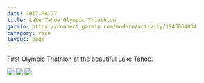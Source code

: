 ```yaml
---
date: 2017-08-27
title: Lake Tahoe Olympic Triathlon
garmin: https://connect.garmin.com/modern/activity/1943064034
category: race
layout: page
---
```


First Olympic Triathlon at the beautiful Lake Tahoe.

![](/img/races/tahoe-tri-swim.JPG)
![](/img/races/tahoe-tri-bike.JPG)
![](/img/races/tahoe-tri-run.JPG)
